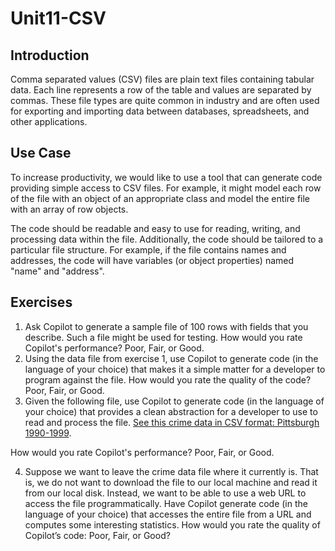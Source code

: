 #  Unit11-CSV

## Introduction

Comma separated values (CSV) files are plain text files containing tabular data.
Each line represents a row of the table and values are separated by commas.
These file types are quite common in industry and are often used for exporting and importing data between databases, spreadsheets, and other applications.

## Use Case
To increase productivity, we would like to use a tool that can generate code providing simple access to CSV files. For example, it might model each row of the file with an object of an appropriate class and model the entire file with an array of row objects.

The code should be readable and easy to use for reading, writing, and processing data within the file. Additionally, the code should be tailored to a particular file structure. For example, if the file contains names and addresses, the code will have variables (or object properties) named "name" and "address".

## Exercises
1. Ask Copilot to generate a sample file of 100 rows with fields that you describe. Such a file might be used for testing. How would you rate Copilot's performance? Poor, Fair, or Good.
2. Using the data file from exercise 1, use Copilot to generate code (in the language of your choice) that makes it a simple matter for a developer to program against the file. How would you rate the quality of the code? Poor, Fair, or Good.  
3. Given the following file, use Copilot to generate code (in the language of your choice) that provides a clean abstraction for a developer to use to read and process the file. [See this crime data in CSV format: Pittsburgh 1990-1999](https://www.andrew.cmu.edu/user/mm6/95-771/CrimeData/CrimeLatLonXY1990.csv).

How would you rate Copilot's performance? Poor, Fair, or Good.    

4. Suppose we want to leave the crime data file where it currently is. That is, we do not want to download the file to our local machine and read it from our local disk. Instead, we want to be able to use a web URL to access the file programmatically. Have Copilot generate code (in the language of your choice) that accesses the entire file from a URL and computes some interesting statistics. How would you rate the quality of Copilot’s code: Poor, Fair, or Good?
